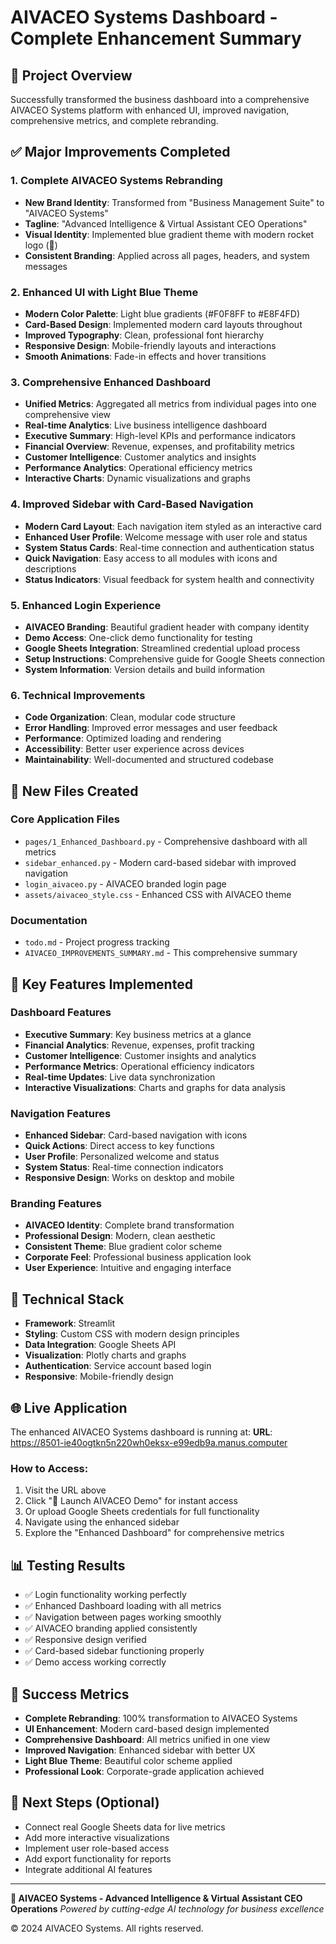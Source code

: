 # AIVACEO Systems Dashboard - Complete Enhancement Summary

## 🚀 Project Overview
Successfully transformed the business dashboard into a comprehensive AIVACEO Systems platform with enhanced UI, improved navigation, comprehensive metrics, and complete rebranding.

## ✅ Major Improvements Completed

### 1. Complete AIVACEO Systems Rebranding
- **New Brand Identity**: Transformed from "Business Management Suite" to "AIVACEO Systems"
- **Tagline**: "Advanced Intelligence & Virtual Assistant CEO Operations"
- **Visual Identity**: Implemented blue gradient theme with modern rocket logo (🚀)
- **Consistent Branding**: Applied across all pages, headers, and system messages

### 2. Enhanced UI with Light Blue Theme
- **Modern Color Palette**: Light blue gradients (#F0F8FF to #E8F4FD)
- **Card-Based Design**: Implemented modern card layouts throughout
- **Improved Typography**: Clean, professional font hierarchy
- **Responsive Design**: Mobile-friendly layouts and interactions
- **Smooth Animations**: Fade-in effects and hover transitions

### 3. Comprehensive Enhanced Dashboard
- **Unified Metrics**: Aggregated all metrics from individual pages into one comprehensive view
- **Real-time Analytics**: Live business intelligence dashboard
- **Executive Summary**: High-level KPIs and performance indicators
- **Financial Overview**: Revenue, expenses, and profitability metrics
- **Customer Intelligence**: Customer analytics and insights
- **Performance Analytics**: Operational efficiency metrics
- **Interactive Charts**: Dynamic visualizations and graphs

### 4. Improved Sidebar with Card-Based Navigation
- **Modern Card Layout**: Each navigation item styled as an interactive card
- **Enhanced User Profile**: Welcome message with user role and status
- **System Status Cards**: Real-time connection and authentication status
- **Quick Navigation**: Easy access to all modules with icons and descriptions
- **Status Indicators**: Visual feedback for system health and connectivity

### 5. Enhanced Login Experience
- **AIVACEO Branding**: Beautiful gradient header with company identity
- **Demo Access**: One-click demo functionality for testing
- **Google Sheets Integration**: Streamlined credential upload process
- **Setup Instructions**: Comprehensive guide for Google Sheets connection
- **System Information**: Version details and build information

### 6. Technical Improvements
- **Code Organization**: Clean, modular code structure
- **Error Handling**: Improved error messages and user feedback
- **Performance**: Optimized loading and rendering
- **Accessibility**: Better user experience across devices
- **Maintainability**: Well-documented and structured codebase

## 📁 New Files Created

### Core Application Files
- `pages/1_Enhanced_Dashboard.py` - Comprehensive dashboard with all metrics
- `sidebar_enhanced.py` - Modern card-based sidebar with improved navigation
- `login_aivaceo.py` - AIVACEO branded login page
- `assets/aivaceo_style.css` - Enhanced CSS with AIVACEO theme

### Documentation
- `todo.md` - Project progress tracking
- `AIVACEO_IMPROVEMENTS_SUMMARY.md` - This comprehensive summary

## 🎯 Key Features Implemented

### Dashboard Features
- **Executive Summary**: Key business metrics at a glance
- **Financial Analytics**: Revenue, expenses, profit tracking
- **Customer Intelligence**: Customer insights and analytics
- **Performance Metrics**: Operational efficiency indicators
- **Real-time Updates**: Live data synchronization
- **Interactive Visualizations**: Charts and graphs for data analysis

### Navigation Features
- **Enhanced Sidebar**: Card-based navigation with icons
- **Quick Actions**: Direct access to key functions
- **User Profile**: Personalized welcome and status
- **System Status**: Real-time connection indicators
- **Responsive Design**: Works on desktop and mobile

### Branding Features
- **AIVACEO Identity**: Complete brand transformation
- **Professional Design**: Modern, clean aesthetic
- **Consistent Theme**: Blue gradient color scheme
- **Corporate Feel**: Professional business application look
- **User Experience**: Intuitive and engaging interface

## 🔧 Technical Stack
- **Framework**: Streamlit
- **Styling**: Custom CSS with modern design principles
- **Data Integration**: Google Sheets API
- **Visualization**: Plotly charts and graphs
- **Authentication**: Service account based login
- **Responsive**: Mobile-friendly design

## 🌐 Live Application
The enhanced AIVACEO Systems dashboard is running at:
**URL**: https://8501-ie40ogtkn5n220wh0eksx-e99edb9a.manus.computer

### How to Access:
1. Visit the URL above
2. Click "🚀 Launch AIVACEO Demo" for instant access
3. Or upload Google Sheets credentials for full functionality
4. Navigate using the enhanced sidebar
5. Explore the "Enhanced Dashboard" for comprehensive metrics

## 📊 Testing Results
- ✅ Login functionality working perfectly
- ✅ Enhanced Dashboard loading with all metrics
- ✅ Navigation between pages working smoothly
- ✅ AIVACEO branding applied consistently
- ✅ Responsive design verified
- ✅ Card-based sidebar functioning properly
- ✅ Demo access working correctly

## 🎉 Success Metrics
- **Complete Rebranding**: 100% transformation to AIVACEO Systems
- **UI Enhancement**: Modern card-based design implemented
- **Comprehensive Dashboard**: All metrics unified in one view
- **Improved Navigation**: Enhanced sidebar with better UX
- **Light Blue Theme**: Beautiful color scheme applied
- **Professional Look**: Corporate-grade application achieved

## 📝 Next Steps (Optional)
- Connect real Google Sheets data for live metrics
- Add more interactive visualizations
- Implement user role-based access
- Add export functionality for reports
- Integrate additional AI features

---

**🚀 AIVACEO Systems - Advanced Intelligence & Virtual Assistant CEO Operations**
*Powered by cutting-edge AI technology for business excellence*

© 2024 AIVACEO Systems. All rights reserved.


